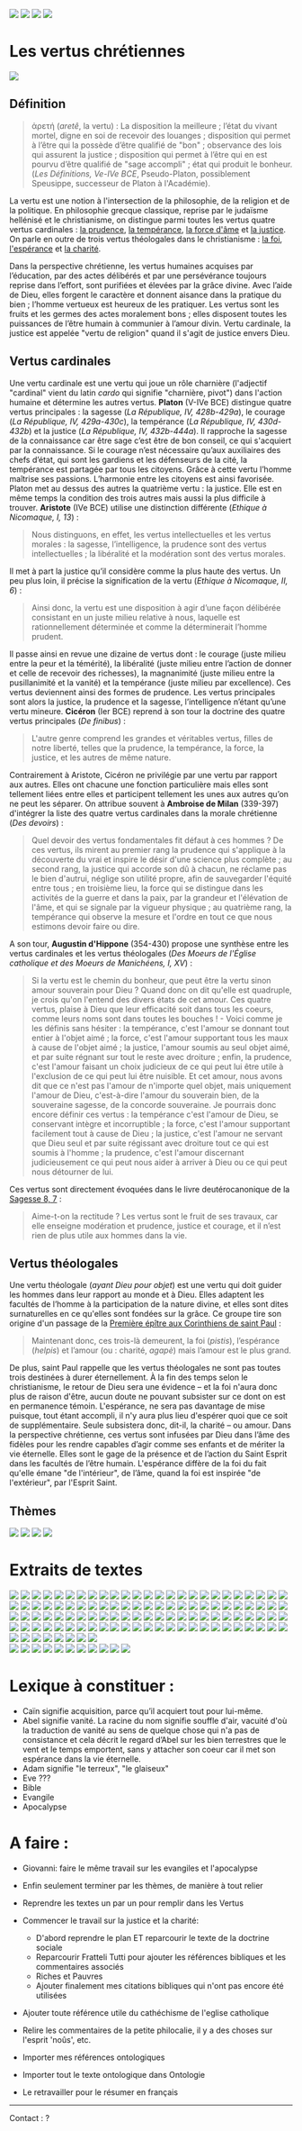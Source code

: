 [<img src="images/accueil.png">](vertus.md)
[<img src="images/ancientestament.png">](ancientestament.md)
[<img src="images/deuterocanoniques.png">](deuterocanoniques.md)
[<img src="images/nouveautestament.png">](nouveautestament.md)

# Les vertus chrétiennes

[<img src="images/charite.png">](presentation.md)

## Définition
>ἀρετή (*aretê*, la vertu) : La disposition la meilleure ; l’état du vivant mortel, digne en soi de recevoir des louanges ; disposition qui permet à l’être qui la possède d’être qualifié de "bon" ; observance des lois qui assurent la justice ; disposition qui permet à l’être qui en est pourvu d’être qualifié de "sage accompli" ; état qui produit le bonheur. (*Les Définitions, Ve-IVe BCE*, Pseudo-Platon, possiblement Speusippe, successeur de Platon à l'Académie).

La vertu est une notion à l'intersection de la philosophie, de la religion et de la politique. En philosophie grecque classique, reprise par le judaïsme hellénisé et le christianisme, on distingue parmi toutes les vertus quatre vertus cardinales : [la prudence](presentation.md#prudence), [la tempérance](presentation.md#temperance), [la force d'âme](presentation.md#force) et [la justice](presentation.md#justice). On parle en outre de trois vertus théologales dans le christianisme : [la foi](presentation.md#foi), [l'espérance](presentation.md#esperance) et [la charité](presentation.md#charite).

Dans la perspective chrétienne, les vertus humaines acquises par l’éducation, par des actes délibérés et par une persévérance toujours reprise dans l’effort, sont purifiées et élevées par la grâce divine. Avec l’aide de Dieu, elles forgent le caractère et donnent aisance dans la pratique du bien ; l’homme vertueux est heureux de les pratiquer. Les vertus sont les fruits et les germes des actes moralement bons ; elles disposent toutes les puissances de l’être humain à communier à l’amour divin. Vertu cardinale, la justice est appelée "vertu de religion" quand il s'agit de justice envers Dieu.

## Vertus cardinales
Une vertu cardinale est une vertu qui joue un rôle charnière (l'adjectif "cardinal" vient du latin *cardo* qui signifie "charnière, pivot") dans l'action humaine et détermine les autres vertus. **Platon** (V-IVe BCE) distingue quatre vertus principales : la sagesse (*La République, IV, 428b-429a*), le courage (*La République, IV, 429a-430c*), la tempérance (*La République, IV, 430d-432b*) et la justice (*La République, IV, 432b-444a*). Il rapproche la sagesse de la connaissance car être sage c’est être de bon conseil, ce qui s'acquiert par la connaissance. Si le courage n’est nécessaire qu’aux auxiliaires des chefs d’état, qui sont les gardiens et les défenseurs de la cité, la tempérance est partagée par tous les citoyens. Grâce à cette vertu l’homme maîtrise ses passions. L’harmonie entre les citoyens est ainsi favorisée. Platon met au dessus des autres la quatrième vertu : la justice. Elle est en même temps la condition des trois autres mais aussi la plus difficile à trouver. **Aristote** (IVe BCE) utilise une distinction différente (*Ethique à Nicomaque, I, 13*) :

>Nous distinguons, en effet, les vertus intellectuelles et les vertus morales : la sagesse, l’intelligence, la prudence sont des vertus intellectuelles ; la libéralité et la modération sont des vertus morales.

Il met à part la justice qu’il considère comme la plus haute des vertus. Un peu plus loin, il précise la signification de la vertu (*Ethique à Nicomaque, II, 6*) :

>Ainsi donc, la vertu est une disposition à agir d’une façon délibérée consistant en un juste milieu relative à nous, laquelle est rationnellement déterminée et comme la déterminerait l’homme prudent.

Il passe ainsi en revue une dizaine de vertus dont : le courage (juste milieu entre la peur et la témérité), la libéralité (juste milieu entre l’action de donner et celle de recevoir des richesses), la magnanimité (juste milieu entre la pusillanimité et la vanité) et la tempérance (juste milieu par excellence). Ces vertus deviennent ainsi des formes de prudence. Les vertus principales sont alors la justice, la prudence et la sagesse, l’intelligence n’étant qu’une vertu mineure. **Cicéron** (Ier BCE) reprend à son tour la doctrine des quatre vertus principales (*De finibus*) :

>L'autre genre comprend les grandes et véritables vertus, filles de notre liberté, telles que la prudence, la tempérance, la force, la justice, et les autres de même nature.

Contrairement à Aristote, Cicéron ne privilégie par une vertu par rapport aux autres. Elles ont chacune une fonction particulière mais elles sont tellement liées entre elles et participent tellement les unes aux autres qu’on ne peut les séparer. On attribue souvent à **Ambroise de Milan** (339-397) d'intégrer la liste des quatre vertus cardinales dans la morale chrétienne (*Des devoirs*) :

>Quel devoir des vertus fondamentales fit défaut à ces hommes ? De ces vertus, ils mirent au premier rang la prudence qui s'applique à la découverte du vrai et inspire le désir d'une science plus complète ; au second rang, la justice qui accorde son dû à chacun, ne réclame pas le bien d'autrui, néglige son utilité propre, afin de sauvegarder l'équité entre tous ; en troisième lieu, la force qui se distingue dans les activités de la guerre et dans la paix, par la grandeur et l'élévation de l'âme, et qui se signale par la vigueur physique ; au quatrième rang, la tempérance qui observe la mesure et l'ordre en tout ce que nous estimons devoir faire ou dire.

A son tour, **Augustin d'Hippone** (354-430) propose une synthèse entre les vertus cardinales et les vertus théologales (*Des Moeurs de l'Église catholique et des Moeurs de Manichéens, I, XV*) :
>Si la vertu est le chemin du bonheur, que peut être la vertu sinon amour souverain pour Dieu ? Quand donc on dit qu'elle est quadruple, je crois qu'on l'entend des divers états de cet amour. Ces quatre vertus, plaise à Dieu que leur efficacité soit dans tous les coeurs, comme leurs noms sont dans toutes les bouches ! - Voici comme je les définis sans hésiter : la tempérance, c'est l'amour se donnant tout entier à l'objet aimé ; la force, c'est l'amour supportant tous les maux à cause de l'objet aimé ; la justice, l'amour soumis au seul objet aimé, et par suite régnant sur tout le reste avec droiture ; enfin, la prudence, c'est l'amour faisant un choix judicieux de ce qui peut lui être utile à l'exclusion de ce qui peut lui être nuisible. Et cet amour, nous avons dit que ce n'est pas l'amour de n'importe quel objet, mais uniquement l'amour de Dieu, c'est-à-dire l'amour du souverain bien, de la souveraine sagesse, de la concorde souveraine. Je pourrais donc encore définir ces vertus : la tempérance c'est l'amour de Dieu, se conservant intègre et incorruptible ; la force, c'est l'amour supportant facilement tout à cause de Dieu ; la justice, c'est l'amour ne servant que Dieu seul et par suite régissant avec droiture tout ce qui est soumis à l'homme ; la prudence, c'est l'amour discernant judicieusement ce qui peut nous aider à arriver à Dieu ou ce qui peut nous détourner de lui.

Ces vertus sont directement évoquées dans le livre deutérocanonique de la [Sagesse 8, 7](deuterocanoniques.md#sagesse-8-2-16) :

>Aime-t-on la rectitude ? Les vertus sont le fruit de ses travaux, car elle enseigne modération et prudence, justice et courage, et il n’est rien de plus utile aux hommes dans la vie.


## Vertus théologales
Une vertu théologale (*ayant Dieu pour objet*) est une vertu qui doit guider les hommes dans leur rapport au monde et à Dieu. Elles adaptent les facultés de l’homme à la participation de la nature divine, et elles sont dites surnaturelles en ce qu'elles sont fondées sur la grâce. Ce groupe tire son origine d'un passage de la [Première épître aux Corinthiens de saint Paul](nouveautestament.md#1corinthiens-13-1-1) :

> Maintenant donc, ces trois-là demeurent, la foi (*pistis*), l’espérance (*helpis*) et l’amour (ou : charité, *agapè*) mais l’amour est le plus grand.

De plus, saint Paul rappelle que les vertus théologales ne sont pas toutes trois destinées à durer éternellement. À la fin des temps selon le christianisme, le retour de Dieu sera une évidence – et la foi n'aura donc plus de raison d'être, aucun doute ne pouvant subsister sur ce dont on est en permanence témoin. L'espérance, ne sera pas davantage de mise puisque, tout étant accompli, il n'y aura plus lieu d'espérer quoi que ce soit de supplémentaire. Seule subsistera donc, dit-il, la charité – ou amour. Dans la perspective chrétienne, ces vertus sont infusées par Dieu dans l’âme des fidèles pour les rendre capables d’agir comme ses enfants et de mériter la vie éternelle. Elles sont le gage de la présence et de l’action du Saint Esprit dans les facultés de l’être humain. L'espérance diffère de la foi du fait qu'elle émane "de l'intérieur", de l’âme, quand la foi est inspirée "de l'extérieur", par l'Esprit Saint.


## Thèmes
[<img src="images/spiritualite.png">](spiritualite.md) [<img src="images/histoireduchristianisme.png">](histoireduchristianisme.md) [<img src="images/planbible.png">](planbible.md) [<img src="images/ontologie.png">](ontologie.md)


# Extraits de textes

[<img src="images/nopicture_philo.png">](references/gorgias.md "Gorgias")
[<img src="images/aristote.png">](references/aristote.md "Aristote")
[<img src="images/philondalexandrie.png">](references/philondalexandrie.md "Philon d'Alexandrie")
[<img src="images/clementdalexandrie.png">](references/clementdalexandrie.md "Clément d'Alexandrie")
[<img src="images/origene.png">](references/origene.md "Origène")
[<img src="images/basiledecesaree.png">](references/basiledecesaree.md "Basile de Césarée")
[<img src="images/gregoiredenazianze.png">](references/gregoiredenazianze.md "Grégoire de Nazianze")
[<img src="images/macairedescete.png">](references/macairedescete.md "Macaire de Sceté")
[<img src="images/gregoiredenysse.png">](references/gregoiredenysse.md "Grégoire de Nysse")
[<img src="images/ambroisedemilan.png">](references/ambroisedemilan.md "Ambroise de Milan")
[<img src="images/evagrelepontique.png">](references/evagrelepontique.md "Evagre le Pontique")
[<img src="images/jeanchrysostome.png">](references/jeanchrysostome.md "Jean Chrysostome")
[<img src="images/augustindhippone.png">](references/augustindhippone.md "Augustin d'Hippone")
[<img src="images/marclermite.png">](references/marclermite.md "Marc l'Ermite")
[<img src="images/nopicture.png">](references/basiledeseleucie.md "Basile de Séleucie")
[<img src="images/diadoquedephotice.png">](references/diadoquedephotice.md "Diadoque de Photicé")
[<img src="images/barsanuphedegaza.png">](references/barsanuphedegaza.md "Barsanuphe de Gaza")
[<img src="images/jeanclimaque.png">](references/jeanclimaque.md "Jean Climaque")
[<img src="images/maximeleconfesseur.png">](references/maximeleconfesseur.md "Maxime le Confesseur")
[<img src="images/nopicture.png">](references/hesychioshieros.md "Hésychios Hiéros")
[<img src="images/isaacdeninive.png">](references/isaacdeninive.md "Isaac de Ninive")
[<img src="images/kamalashila.png">](references/kamalashila.md "Kamalashila")
[<img src="images/nopicture.png">](references/philotheelesinaite.md "Philothée le Sinaïte")
[<img src="images/symeonlenouveautheologien.png">](references/symeonlenouveautheologien.md "Syméon le Nouveau Théologien")
[<img src="images/nopicture.png">](references/nicetasstethatos.md "Nicétas Stéthatos")
[<img src="images/nopicture.png">](references/elielecdicos.md "Elie l'Ecdicos")
[<img src="images/hildegardedebingen.png">](references/hildegardedebingen.md "Hildegarde de Bingen")
[<img src="images/francoisdassise.png">](references/francoisdassise.md "François d’Assise")
[<img src="images/bonaventuredebagnoregio.png">](references/bonaventuredebagnoregio.md "Bonaventure de Bagnoregio")
[<img src="images/thomasdaquin.png">](references/thomasdaquin.md "Thomas d'Aquin")
[<img src="images/nopicture.png">](references/nicephorelesolitaire.md "Nicéphore le Solitaire")
[<img src="images/theoleptedephiladelphie.png">](references/theoleptedephiladelphie.md "Théolepte de Philadelphie")
[<img src="images/gregoirelesinaite.png">](references/gregoirelesinaite.md "Grégoire le Sinaïte")
[<img src="images/eckhartdehochheim.png">](references/eckhartdehochheim.md "Eckhart de Hochheim")
[<img src="images/gregoirepalamas.png">](references/gregoirepalamas.md "Grégoire Palamas")
[<img src="images/nopicture.png">](references/callistexanthopoulos.md "Calliste Xanthopoulos")
[<img src="images/nopicture.png">](references/calliste2.md "Calliste II")
[<img src="images/henrisuso.png">](references/henrisuso.md "Henri Suso")
[<img src="images/jeantauler.png">](references/jeantauler.md "Jean Tauler")
[<img src="images/catherinedesienne.png">](references/catherinedesienne.md "Catherine de Sienne")
[<img src="images/itshaqabravanel.png">](references/itshaqabravanel.md "Itshaq Abravanel")
[<img src="images/lanspergius.png">](references/lanspergius.md "Lanspergius")
[<img src="images/theresedavila.png">](references/theresedavila.md "Thérèse d’Avila")
[<img src="images/jeandelacroix.png">](references/jeandelacroix.md "Jean de la Croix")
[<img src="images/angelussilesius.png">](references/angelussilesius.md "Angelus Silesius")
[<img src="images/louismariegrigniondemontfort.png">](references/louismariegrigniondemontfort.md "Louis-Marie Grignion de Montfort")
[<img src="images/friedrichheinrichjacobi.png">](references/friedrichheinrichjacobi.md "Friedrich Heinrich Jacobi")
[<img src="images/nicodemelhagiorite.png">](references/nicodemelhagiorite.md "Nicodème l'Hagiorite")
[<img src="images/arthurschopenhauer.png">](references/arthurschopenhauer.md "Arthur Schopenhauer")
[<img src="images/fiodordostoievski.png">](references/fiodordostoievski.md "Fiodor Dostoïevski")
[<img src="images/nopicture.png">](references/muhammadaminalkurdi.md "Muhammad Amîn al-Kurdî")
[<img src="images/ernstmach.png">](references/ernstmach.md "Ernst Mach")
[<img src="images/williamjames.png">](references/williamjames.md "William James")
[<img src="images/friedrichnietzsche.png">](references/friedrichnietzsche.md "Friedrich Nietzsche")
[<img src="images/ambroisegardeil.png">](references/ambroisegardeil.md "Ambroise Gardeil")
[<img src="images/johnmctaggart.png">](references/johnmctaggart.md "John McTaggart")
[<img src="images/vassilykandinsky.png">](references/vassilykandinsky.md "Vassily Kandinsky")
[<img src="images/georgeedwardmoore.png">](references/georgeedwardmoore.md "George Edward Moore")
[<img src="images/carljung.png">](references/carljung.md "Carl Jung")
[<img src="images/alberteinstein.png">](references/alberteinstein.md "Albert Einstein")
[<img src="images/nielsbohr.png">](references/nielsbohr.md "Niels Bohr")
[<img src="images/reneguenon.png">](references/reneguenon.md "René Guénon")
[<img src="images/louisdebroglie.png">](references/louisdebroglie.md "Louis de Broglie")
[<img src="images/wolfgangpauli.png">](references/wolfgangpauli.md "Wolfgang Pauli")
[<img src="images/wernerheisenberg.png">](references/wernerheisenberg.md "Werner Heisenberg")
[<img src="images/eugenewigner.png">](references/eugenewigner.md "Eugene Wigner")
[<img src="images/alaindanielou.png">](references/alaindanielou.md "Alain Daniélou")
[<img src="images/frithjofschuon.png">](references/frithjofschuon.md "Frithjof Schuon")
[<img src="images/maxblack.png">](references/maxblack.md "Max Black")
[<img src="images/jeangouillard.png">](references/jeangouillard.md "Jean Gouillard")
[<img src="images/johnwheeler.png">](references/johnwheeler.md "John Wheeler")
[<img src="images/davidbohm.png">](references/davidbohm.md "David Bohm")
[<img src="images/richardfeynman.png">](references/richardfeynman.md "Richard Feynman")
[<img src="images/nopicture.png">](references/henrydumery.md "Henry Duméry")
[<img src="images/robertmisrahi.png">](references/robertmisrahi.md "Robert Misrahi")
[<img src="images/francoischenique.png">](references/francoischenique.md "François Chenique")
[<img src="images/noamchomsky.png">](references/noamchomsky.md "Noam Chomsky")
[<img src="images/henrystapp.png">](references/henrystapp.md "Henry Stapp")
[<img src="images/johnbell.png">](references/johnbell.md "John Bell")
[<img src="images/abnershimony.png">](references/abnershimony.md "Abner Shimony")
[<img src="images/hugheverett.png">](references/hugheverett.md "Hugh Everett")
[<img src="images/jeanborella.png">](references/jeanborella.md "Jean Borella")
[<img src="images/rogerpenrose.png">](references/rogerpenrose.md "Roger Penrose")
[<img src="images/philippesellier.png">](references/philippesellier.md "Philippe Sellier")
[<img src="images/yakiraharonov.png">](references/yakiraharonov.md "Yakir Aharonov")
[<img src="images/michaelnauenberg.png">](references/michaelnauenberg.md "Michael Nauenberg")
[<img src="images/basilhiley.png">](references/basilhiley.md "Basil Hiley")
[<img src="images/giancarloghirardi.png">](references/giancarloghirardi.md "Giancarlo Ghirardi")
[<img src="images/papefrancois.png">](references/papefrancois.md "Pape François")
[<img src="images/francequere.png">](references/francequere.md "France Quéré")
[<img src="images/arthurfine.png">](references/arthurfine.md "Arthur Fine")
[<img src="images/jamescushing.png">](references/jamescushing.md "James Cushing")
[<img src="images/vladimirbiaggi.png">](references/vladimirbiaggi.md "Vladimir Biaggi")
[<img src="images/jacksarfatti.png">](references/jacksarfatti.md "Jack Sarfatti")
[<img src="images/davidmiller.png">](references/davidmiller.md "David Miller")
[<img src="images/arthurreber.png">](references/arthurreber.md "Arthur Reber")
[<img src="images/brandoncarter.png">](references/brandoncarter.md "Brandon Carter")
[<img src="images/stephenhawking.png">](references/stephenhawking.md "Stephen Hawking")
[<img src="images/menaskafatos.png">](references/menaskafatos.md "Menas Kafatos")
[<img src="images/fredkuttner.png">](references/fredkuttner.md "Fred Kuttner")
[<img src="images/marabeller.png">](references/marabeller.md "Mara Beller")
[<img src="images/deepakchopra.png">](references/deepakchopra.md "Deepak Chopra")
[<img src="images/ellenlanger.png">](references/ellenlanger.md "Ellen Langer")
[<img src="images/sogyalrinpoche.png">](references/sogyalrinpoche.md "Sogyal Rinpoché")
[<img src="images/mariehelenecongourdeau.png">](references/mariehelenecongourdeau.md "Marie-Hélène Congourdeau")
[<img src="images/danielmaurin.png">](references/danielmaurin.md "Daniel Maurin")
[<img src="images/alaindelibera.png">](references/alaindelibera.md "Alain de Libera")
[<img src="images/donpage.png">](references/donpage.md "Don Page")	
[<img src="images/jeanyvesleloup.png">](references/jeanyvesleloup.md "Jean-Yves Leloup")
[<img src="images/peterharvey.png">](references/peterharvey.md "Peter Harvey")
[<img src="images/detlefdurr.png">](references/detlefdurr.md "Detlef Dürr")
[<img src="images/davidalbert.png">](references/davidalbert.md "David Albert")
[<img src="images/jeremygunawardena.png">](references/jeremygunawardena.md "Jeremy Gunawardena")
[<img src="images/timmaudlin.png">](references/timmaudlin.md "Tim Maudlin")
[<img src="images/paavopylkkanen.png">](references/paavopylkkanen.md "Paavo Pylkkänen")
[<img src="images/robincollins.png">](references/robincollins.md "Robin Collins")
[<img src="images/briangreene.png">](references/briangreene.md "Brian Greene")
[<img src="images/martindaumer.png">](references/martindaumer.md "Martin Daumer")
[<img src="images/giovannipolito.png">](references/giovannipolito.md "Giovanni Polito")


# Lexique à constituer :
- Caïn signifie acquisition, parce qu’il acquiert tout pour lui-même.
- Abel signifie vanité. La racine du nom signifie souffle d'air, vacuité d'où la traduction de vanité au sens de quelque chose qui n'a pas de consistance et cela décrit le regard d’Abel sur les bien terrestres que le vent et le temps emportent, sans y attacher son coeur car il met son espérance dans la vie éternelle.
- Adam signifie "le terreux", "le glaiseux"
- Eve ???
- Bible
- Evangile
- Apocalypse

# A faire :

- Giovanni:  faire le même travail sur les evangiles et l'apocalypse
- Enfin seulement terminer par les thèmes, de manière à tout relier

- Reprendre les textes un par un pour remplir dans les Vertus
- Commencer le travail sur la justice et la charité:
	- D'abord reprendre le plan ET reparcourir le texte de la doctrine sociale
	- Reparcourir Fratteli Tutti pour ajouter les références bibliques et les commentaires associés
	- Riches et Pauvres
	- Ajouter finalement mes citations bibliques qui n'ont pas encore été utilisées
- Ajouter toute référence utile du cathéchisme de l'eglise catholique
- Relire les commentaires de la petite philocalie, il y a des choses sur l'esprit 'noûs', etc.

- Importer mes références ontologiques
- Importer tout le texte ontologique dans Ontologie
- Le retravailler pour le résumer en français

----
Contact : ?
